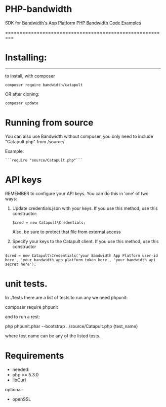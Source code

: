 # PHP-bandwidth

SDK for [Bandwidth's App Platform](ap.bandwidth.com/?utm_medium=social&utm_source=github&utm_campaign=dtolb&utm_content=)
[PHP Bandwidth Code Examples](https://github.com/bandwidthcom/php-bandwidth-examples)

=========================================================

# Installing:
----------------------------------------------------------------

to install, with composer

```composer require bandwidth/catapult```

OR after cloning:

```composer update```



# Running from source

You can also use Bandwidth without composer, you only need
to include "Catapult.php" from /source/

Example:

    ```require "source/Catapult.php"```


# API keys

REMEMBER to configure your API keys.
You can do this in 'one' of two ways:

1. Update credentials.json with your keys. If you use this method, use this constructor:
    
    ```$cred = new Catapult\Credentials; ```
    
    Also, be sure to protect that file from external access

2. Specify your keys to the Catapult client. If you use this method, use this constructor
    
```$cred = new Catapult\Credentials('your Bandwidth App Platform user-id here', 'your bandwidth app platform token here', 'your bandwidth api secret here');```

# unit tests.

In ./tests there are a list of tests to run any
we need phpunit:

composer require phpunit

and to run a rest:

php phpunit.phar --bootstrap ../source/Catapult.php {test_name} 

where test name can be any of the listed tests.


# Requirements

* needed:
* php >= 5.3.0
* libCurl

optional:
* openSSL
